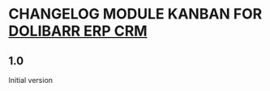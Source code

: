 # CHANGELOG MODULE KANBAN FOR [DOLIBARR ERP CRM](https://www.dolibarr.org)

## 1.0

Initial version
